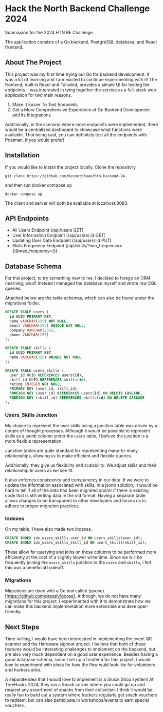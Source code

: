 # Hack the North Backend Challenge 2024

Submission for the 2024 HTN BE Challenge.

The application consists of a Go backend, PostgreSQL database, and React frontend.

## About The Project

This project was my first time trying out Go for backend development. It was a lot of learning and I am excited to continue experimenting with it!
The frontend, built in React and Tailwind, provides a simple UI for testing the endpoints. I was interested in tying together the service as a full-stack web application for two main reasons.

1. Make It Easier To Test Endpoints
2. Get a More Comprehensive Experience of Go Backend Development and its Integrations

Additionally, in the scenario where more endpoints were implemented, there would be a centralized dashboard to showcase what functions were available.
That being said, you can definitely test all the endpoints with Postman, if you would prefer!

## Installation

If you would like to install the project locally.
Clone the repository

```
git clone https://github.com/KennethRuan/htn-backend-24
```

and then run docker compose up

```
docker compose up
```

The client and server will both be available at localhost:8080.

## API Endpoints

- All Users Endpoint (/api/users GET)
- User Information Endpoint (/api/users/:id GET)
- Updating User Data Endpoint (/api/users/:id PUT)
- Skills Frequency Endpoint (/api/skills/?min_frequency={}&max_frequency={})

## Database Schema

For this project, to try something new to me, I decided to forego an ORM (learning, woo!)
Instead I managed the database myself and wrote raw SQL queries.

Attached below are the table schemas, which can also be found under the migrations folder.

```SQL
CREATE TABLE users (
  id UUID PRIMARY KEY,
  name VARCHAR(255) NOT NULL,
  email VARCHAR(255) UNIQUE NOT NULL,
  company VARCHAR(255),
  phone VARCHAR(255)
);

CREATE TABLE skills (
  id UUID PRIMARY KEY,
  name VARCHAR(255) UNIQUE NOT NULL
);

CREATE TABLE users_skills (
  user_id UUID REFERENCES users(id),
  skill_id UUID REFERENCES skills(id),
  rating INTEGER NOT NULL,
  PRIMARY KEY (user_id, skill_id),
  FOREIGN KEY (user_id) REFERENCES users(id) ON DELETE CASCADE,
  FOREIGN KEY (skill_id) REFERENCES skills(id) ON DELETE CASCADE
);
```

### Users_Skills Junction

My choice to represent the user skills using a junction table was driven by a couple of thought processes.
Although it would be possible to represent skills as a jsonb column under the `users` table, I believe the junction is a more flexible representation.

Junction tables are quite standard for representing many-to-many relationships, allowing us to make efficient and flexible queries.

Additionally, they give us flexibility and scalability. We adjust skills and their relationship to users as we see fit.

It also enforces consistency and transparency in our data. If we were to update the information associated with skills, in a jsonb solution, it would be hard to tell if all of the data had been migrated and/or if there is existing code that is still writing data in the old format. Having a separate table allows changes to be transparent to other developers and forces us to adhere to proper migration practices.

### Indexes

On my table, I have also made two indexes.

```SQL
CREATE INDEX idx_users_skills_user_id ON users_skills(user_id);
CREATE INDEX idx_users_skills_skill_id ON users_skills(skill_id);
```

These allow for querying and joins on those columns to be performed more efficiently at the cost of a slightly slower write time.
Since we will be frequently joining the `users_skills` junction to the `users` and `skills`, I felt this was a beneficial tradeoff.

### Migrations

Migrations are done with a Go tool called (goose)[https://github.com/pressly/goose].
Although, we do not have many migrations for this project, I experimented with it to demonstrate how we can make this backend implementation more extensible and developer-friendly.

## Next Steps

Time-willing, I would have been interestred in implementing the event QR scanner and the Hardware signout project.
I believe that both of these features would be interesting challenges to implement on the backend, but are also very much dependent on a good user experience.
Besides having a good database schema, since I set up a frontend for this project, I would love to experiment with ideas for how the flow wuld look like for volunteers and hackers alike.

A separate idea that I would love to implement is a Snack Shop system!
At TreeHacks 2024, they ran a Snack corner where you could go up and request any assortment of snacks from their collection.
I think it would be really fun to build out a system where hackers regularly get snack vouchers to reddem, but can also participate in workshops/events to earn special vouchers.
